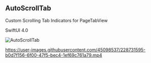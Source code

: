 ## AutoScrollTab

Custom Scrolling Tab Indicators for PageTabView

SwiftUI 4.0 

![AutoScrollTab](https://user-images.githubusercontent.com/45098537/228733260-ccf1e2d3-ad41-4fde-b444-d1b65961ee1c.jpg)

https://user-images.githubusercontent.com/45098537/228731595-b0d7f156-6f00-47f5-bec4-1ef69c761a79.mp4
